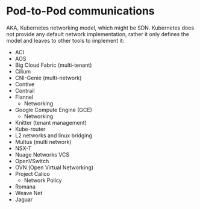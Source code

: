# Pod-to-Pod communications

AKA, Kubernetes networking model, which might be SDN. Kubernetes does not provide any default network implementation, rather it only defines the model and leaves to other tools to implement it:

* ACI
* AOS
* Big Cloud Fabric (multi-tenant)
* Cilium
* CNI-Genie (multi-network)
* Contive
* Contrail
* Flannel
	* Networking
* Google Compute Engine (GCE)
	* Networking
* Knitter (tenant management)
* Kube-router
* L2 networks and linux bridging
* Multus (multi network)
* NSX-T
* Nuage Networks VCS
* OpenVSwitch
* OVN (Open Virtual Networking)
* Project Calico
	* Network Policy
* Romana
* Weave Net
* Jaguar
